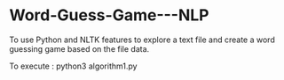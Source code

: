 # Word-Guess-Game---NLP
To use Python and NLTK features to explore a text file and create a word guessing game based on the file data.

To execute : python3 algorithm1.py <filename>
